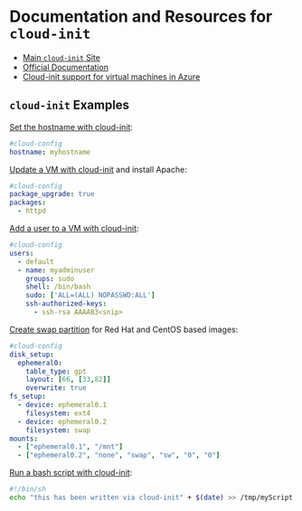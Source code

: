# Documentation and Resources for `cloud-init`

* [Main `cloud-init` Site](https://cloud-init.io/)
* [Official Documentation](https://cloudinit.readthedocs.io/en/latest/index.html)
* [Cloud-init support for virtual machines in Azure](https://docs.microsoft.com/en-us/azure/virtual-machines/linux/using-cloud-init)

## `cloud-init` Examples

[Set the hostname with cloud-init](https://docs.microsoft.com/en-us/azure/virtual-machines/linux/cloudinit-update-vm-hostname#set-the-hostname-with-cloud-init):

```yaml
#cloud-config
hostname: myhostname
```

[Update a VM with cloud-init](https://docs.microsoft.com/en-us/azure/virtual-machines/linux/cloudinit-update-vm#update-a-vm-with-cloud-init) and install Apache:

```yaml
#cloud-config
package_upgrade: true
packages:
  - httpd
```

[Add a user to a VM with cloud-init](https://docs.microsoft.com/en-us/azure/virtual-machines/linux/cloudinit-add-user#add-a-user-to-a-vm-with-cloud-init):

```yaml
#cloud-config
users:
  - default
  - name: myadminuser
    groups: sudo
    shell: /bin/bash
    sudo: ['ALL=(ALL) NOPASSWD:ALL']
    ssh-authorized-keys:
      - ssh-rsa AAAAB3<snip>
```

[Create swap partition](https://docs.microsoft.com/en-us/azure/virtual-machines/linux/cloudinit-configure-swapfile#create-swap-partition-for-red-hat-and-centos-based-images) for Red Hat and CentOS based images:

```yaml
#cloud-config
disk_setup:
  ephemeral0:
    table_type: gpt
    layout: [66, [33,82]]
    overwrite: true
fs_setup:
  - device: ephemeral0.1
    filesystem: ext4
  - device: ephemeral0.2
    filesystem: swap
mounts:
  - ["ephemeral0.1", "/mnt"]
  - ["ephemeral0.2", "none", "swap", "sw", "0", "0"]
```

[Run a bash script with cloud-init](https://docs.microsoft.com/en-us/azure/virtual-machines/linux/cloudinit-bash-script#run-a-bash-script-with-cloud-init):

```bash
#!/bin/sh
echo "this has been written via cloud-init" + $(date) >> /tmp/myScript.txt
```

